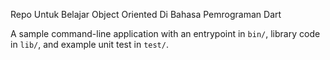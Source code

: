 Repo Untuk Belajar Object Oriented Di Bahasa Pemrograman Dart 

A sample command-line application with an entrypoint in `bin/`, library code
in `lib/`, and example unit test in `test/`.
